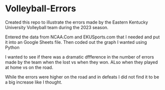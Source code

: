 # Volleyball-Errors

Created this repo to illustrate the errors made by the Eastern Kentucky University Volleyball team during the 2023 season. 

Entered the data from NCAA.Com and EKUSports.com that I needed and put it into an Google Sheets file. Then coded out the graph I wanted using Python

I wanted to see if there was a dramatic dffference in the number of errors made by the team when the lost vs when they won. ALso when they played at home vs on the road. 

While the errors were higher on the road and in defeats I did not find it to be a big increase like I thought. 
